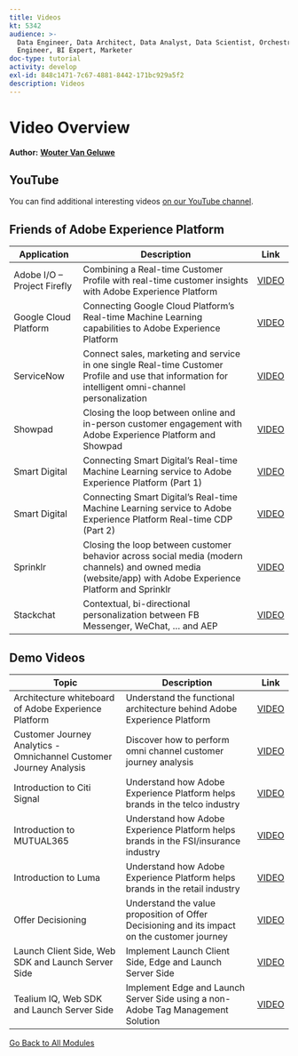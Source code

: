 ```yaml
---
title: Videos
kt: 5342
audience: >-
  Data Engineer, Data Architect, Data Analyst, Data Scientist, Orchestration
  Engineer, BI Expert, Marketer
doc-type: tutorial
activity: develop
exl-id: 848c1471-7c67-4881-8442-171bc929a5f2
description: Videos
---
```


# Video Overview

**Author:** [**Wouter Van Geluwe**](https://www.linkedin.com/in/woutervangeluwe/)

## YouTube

You can find additional interesting videos [on our YouTube channel](https://www.youtube.com/channel/UCUKG2dkZ9pYuZUPebQ21jUw).

## Friends of Adobe Experience Platform

| Application                 | Description                                                                                                                                                |                                Link                               |
| --------------------------- | ---------------------------------------------------------------------------------------------------------------------------------------------------------- | :---------------------------------------------------------------: |
| Adobe I/O – Project Firefly | Combining a Real-time Customer Profile with real-time customer insights with Adobe Experience Platform                                                     |  [VIDEO](https://video.tv.adobe.com/v/36637?quality=12\&learn=on) |
| Google Cloud Platform       | Connecting Google Cloud Platform’s Real-time Machine Learning capabilities to Adobe Experience Platform                                                    |  [VIDEO](https://video.tv.adobe.com/v/36638?quality=12\&learn=on) |
| ServiceNow                  | Connect sales, marketing and service in one single Real-time Customer Profile and use that information for intelligent omni-channel personalization        |  [VIDEO](https://video.tv.adobe.com/v/39483?quality=12\&learn=on) |
| Showpad                     | Closing the loop between online and in-person customer engagement with Adobe Experience Platform and Showpad                                               |  [VIDEO](https://video.tv.adobe.com/v/36363?quality=12\&learn=on) |
| Smart Digital               | Connecting Smart Digital’s Real-time Machine Learning service to Adobe Experience Platform (Part 1)                                                        |  [VIDEO](https://video.tv.adobe.com/v/36324?quality=12\&learn=on) |
| Smart Digital               | Connecting Smart Digital’s Real-time Machine Learning service to Adobe Experience Platform Real-time CDP (Part 2)                                          | [VIDEO](https://video.tv.adobe.com/v/327187?quality=12\&learn=on) |
| Sprinklr                    | Closing the loop between customer behavior across social media (modern channels) and owned media (website/app) with Adobe Experience Platform and Sprinklr | [VIDEO](https://video.tv.adobe.com/v/331779?quality=12\&learn=on) |
| Stackchat                   | Contextual, bi-directional personalization between FB Messenger, WeChat, … and AEP                                                                         |  [VIDEO](https://video.tv.adobe.com/v/35846?quality=12\&learn=on) |

## Demo Videos

| Topic                                                              | Description                                                                                  |                                Link                               |
| ------------------------------------------------------------------ | -------------------------------------------------------------------------------------------- | :---------------------------------------------------------------: |
| Architecture whiteboard of Adobe Experience Platform               | Understand the functional architecture behind Adobe Experience Platform                      |  [VIDEO](https://video.tv.adobe.com/v/35266?quality=12\&learn=on) |
| Customer Journey Analytics - Omnichannel Customer Journey Analysis | Discover how to perform omni channel customer journey analysis                               | [VIDEO](https://video.tv.adobe.com/v/327188?quality=12\&learn=on) |
| Introduction to Citi Signal                                        | Understand how Adobe Experience Platform helps brands in the telco industry                  |  [VIDEO](https://video.tv.adobe.com/v/35138?quality=12\&learn=on) |
| Introduction to MUTUAL365                                          | Understand how Adobe Experience Platform helps brands in the FSI/insurance industry          |  [VIDEO](https://video.tv.adobe.com/v/35498?quality=12\&learn=on) |
| Introduction to Luma                                               | Understand how Adobe Experience Platform helps brands in the retail industry                 |  [VIDEO](https://video.tv.adobe.com/v/35137?quality=12\&learn=on) |
| Offer Decisioning                                                  | Understand the value proposition of Offer Decisioning and its impact on the customer journey | [VIDEO](https://video.tv.adobe.com/v/328829?quality=12\&learn=on) |
| Launch Client Side, Web SDK and Launch Server Side                 | Implement Launch Client Side, Edge and Launch Server Side                                    | [VIDEO](https://video.tv.adobe.com/v/331987?quality=12\&learn=on) |
| Tealium IQ, Web SDK and Launch Server Side                         | Implement Edge and Launch Server Side using a non-Adobe Tag Management Solution              | [VIDEO](https://video.tv.adobe.com/v/331986?quality=12\&learn=on) |

[Go Back to All Modules](../)
